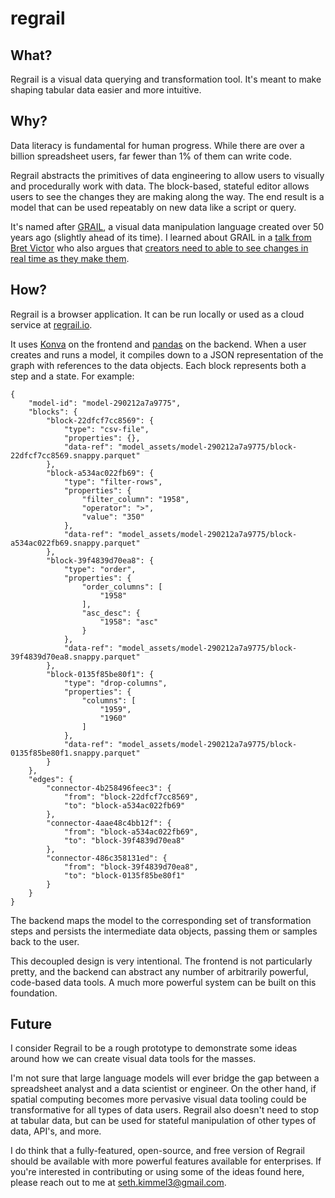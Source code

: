 # regrail

## What? 
Regrail is a visual data querying and transformation tool. It's meant to make shaping tabular data easier and more intuitive. 

## Why?
Data literacy is fundamental for human progress. While there are over a billion spreadsheet users, far fewer than 1% of them can write code. 

Regrail abstracts the primitives of data engineering to allow users to visually and procedurally work with data. The block-based, stateful editor allows users to see the changes they are making along the way. The end result is a model that can be used repeatably on new data like a script or query.

It's named after [GRAIL](https://www.rand.org/pubs/research_memoranda/RM6001.html), a visual data manipulation language created over 50 years ago (slightly ahead of its time). I learned about GRAIL in a [talk from Bret Victor](https://youtu.be/8pTEmbeENF4?t=1098) who also argues that [creators need to able to see changes in real time as they make them](https://youtu.be/PUv66718DII?t=825).

## How?
Regrail is a browser application. It can be run locally or used as a cloud service at [regrail.io](https://regrail.io). 

It uses [Konva](https://konvajs.org/) on the frontend and [pandas](https://pandas.pydata.org/) on the backend. When a user creates and runs a model, it compiles down to a JSON representation of the graph with references to the data objects. Each block represents both a step and a state. For example: 

```
{
    "model-id": "model-290212a7a9775",
    "blocks": {
        "block-22dfcf7cc8569": {
            "type": "csv-file",
            "properties": {},
            "data-ref": "model_assets/model-290212a7a9775/block-22dfcf7cc8569.snappy.parquet"
        },
        "block-a534ac022fb69": {
            "type": "filter-rows",
            "properties": {
                "filter_column": "1958",
                "operator": ">",
                "value": "350"
            },
            "data-ref": "model_assets/model-290212a7a9775/block-a534ac022fb69.snappy.parquet"
        },
        "block-39f4839d70ea8": {
            "type": "order",
            "properties": {
                "order_columns": [
                    "1958"
                ],
                "asc_desc": {
                    "1958": "asc"
                }
            },
            "data-ref": "model_assets/model-290212a7a9775/block-39f4839d70ea8.snappy.parquet"
        },
        "block-0135f85be80f1": {
            "type": "drop-columns",
            "properties": {
                "columns": [
                    "1959",
                    "1960"
                ]
            },
            "data-ref": "model_assets/model-290212a7a9775/block-0135f85be80f1.snappy.parquet"
        }
    },
    "edges": {
        "connector-4b258496feec3": {
            "from": "block-22dfcf7cc8569",
            "to": "block-a534ac022fb69"
        },
        "connector-4aae48c4bb12f": {
            "from": "block-a534ac022fb69",
            "to": "block-39f4839d70ea8"
        },
        "connector-486c358131ed": {
            "from": "block-39f4839d70ea8",
            "to": "block-0135f85be80f1"
        }
    }
}
```

The backend maps the model to the corresponding set of transformation steps and persists the intermediate data objects, passing them or samples back to the user.

This decoupled design is very intentional. The frontend is not particularly pretty, and the backend can abstract any number of arbitrarily powerful, code-based data tools. A much more powerful system can be built on this foundation.

## Future
I consider Regrail to be a rough prototype to demonstrate some ideas around how we can create visual data tools for the masses. 

I'm not sure that large language models will ever bridge the gap between a spreadsheet analyst and a data scientist or engineer. On the other hand, if spatial computing becomes more pervasive visual data tooling could be transformative for all types of data users. Regrail also doesn't need to stop at tabular data, but can be used for stateful manipulation of other types of data, API's, and more.

I do think that a fully-featured, open-source, and free version of Regrail should be available with more powerful features available for enterprises. If you're interested in contributing or using some of the ideas found here, please reach out to me at [seth.kimmel3@gmail.com](mailto:seth.kimmel3@gmail.com). 